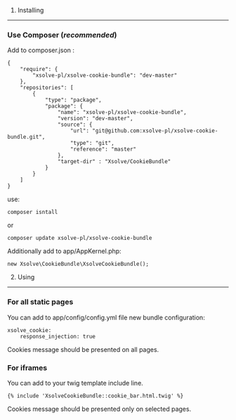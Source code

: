 1) Installing
----------------------------------

### Use Composer (*recommended*)

Add to composer.json :

    {
        "require": {
            "xsolve-pl/xsolve-cookie-bundle": "dev-master"
        },
        "repositories": [
            {
                "type": "package",
                "package": {
                    "name": "xsolve-pl/xsolve-cookie-bundle",
                    "version": "dev-master",
                    "source": {
                        "url": "git@github.com:xsolve-pl/xsolve-cookie-bundle.git",
                        "type": "git",
                        "reference": "master"
                    },
                    "target-dir" : "Xsolve/CookieBundle"
                }
            }
        ]
    }

use:

    composer isntall 

or

    composer update xsolve-pl/xsolve-cookie-bundle

Additionally add to app/AppKernel.php:

    new Xsolve\CookieBundle\XsolveCookieBundle();

2) Using
----------------------------------

### For all static pages

You can add to app/config/config.yml file new bundle configuration:

    xsolve_cookie:
        response_injection: true
    
Cookies message should be presented on all pages. 

### For iframes

You can add to your twig template include line. 

    {% include 'XsolveCookieBundle::cookie_bar.html.twig' %}

Cookies message should be presented only on selected pages.

